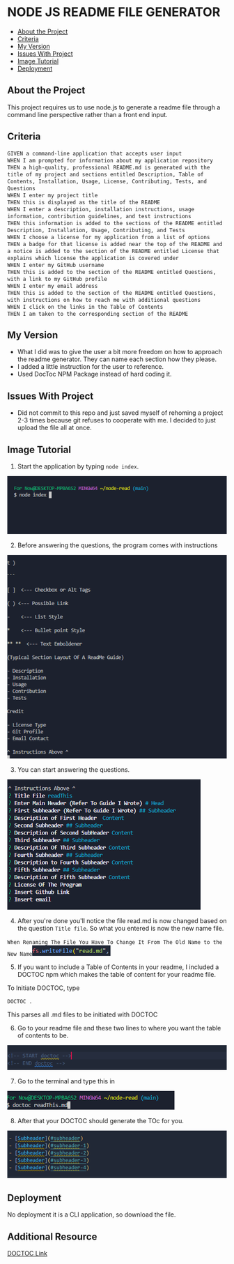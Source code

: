 # NODE JS README FILE GENERATOR

<!-- START doctoc generated TOC please keep comment here to allow auto update -->
<!-- DON'T EDIT THIS SECTION, INSTEAD RE-RUN doctoc TO UPDATE -->


- [About the Project](#about-the-project)
- [Criteria](#criteria)
- [My Version](#my-version)
- [Issues With Project](#issues-with-project)
- [Image Tutorial](#image-tutorial)
- [Deployment](#deployment)

<!-- END doctoc generated TOC please keep comment here to allow auto update -->

## About the Project
This project requires us to use node.js to generate a readme file through a command line perspective rather than a front end input.

## Criteria 

```
GIVEN a command-line application that accepts user input
WHEN I am prompted for information about my application repository
THEN a high-quality, professional README.md is generated with the title of my project and sections entitled Description, Table of Contents, Installation, Usage, License, Contributing, Tests, and Questions
WHEN I enter my project title
THEN this is displayed as the title of the README
WHEN I enter a description, installation instructions, usage information, contribution guidelines, and test instructions
THEN this information is added to the sections of the README entitled Description, Installation, Usage, Contributing, and Tests
WHEN I choose a license for my application from a list of options
THEN a badge for that license is added near the top of the README and a notice is added to the section of the README entitled License that explains which license the application is covered under
WHEN I enter my GitHub username
THEN this is added to the section of the README entitled Questions, with a link to my GitHub profile
WHEN I enter my email address
THEN this is added to the section of the README entitled Questions, with instructions on how to reach me with additional questions
WHEN I click on the links in the Table of Contents
THEN I am taken to the corresponding section of the README

```
## My Version

* What I did was to give the user a bit more freedom on how to approach the readme generator. They can name each section how they please.
* I added a little instruction for the user to reference.
* Used DocToc NPM Package instead of hard coding it. 


## Issues With Project

* Did not commit to this repo and just saved myself of rehoming a project 2-3 times because git refuses to cooperate with me. I decided to just upload the file all at once.

## Image Tutorial

1. Start the application by typing `node index`.

![Start Typing Node Index ](/assets/intro.PNG)

2. Before answering the questions, the program comes with instructions

![Guide Provided ](/assets/steps.PNG)

3. You can start answering the questions.

![Guide Provided ](/assets/readquestions.PNG)

4. After you're done you'll notice the file read.md is now changed based on the question `Title file`. So what you entered is now the new name file. 

`When Renaming The File You Have To Change It From The Old Name to the New Name`![Change The Name ](/assets/readmename.PNG)

5. If you want to include a Table of Contents in your readme, I included a DOCTOC npm which makes the table of content for your readme file. 

To Initiate DOCTOC, type
```
DOCTOC .

```
This parses all .md files to be initiated with DOCTOC


6. Go to your readme file and these two lines to where you want the table of contents to be. 

![Add the lines bart ](/assets/doctoc.PNG)

7. Go to the terminal and type this in 


![Initate DOCTOC for file ](/assets/toc.PNG)

8. After that your DOCTOC should generate the TOc for you.

![TOC Created ](/assets/toc1.PNG)

## Deployment
No deployment it is a CLI application, so download the file.

## Additional Resource 

[DOCTOC Link](https://www.npmjs.com/package/doctoc#installation)